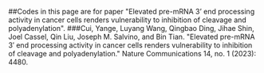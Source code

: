 ##Codes in this page are for paper "Elevated pre-mRNA 3’ end processing activity in cancer cells renders vulnerability to inhibition of cleavage and polyadenylation".
###Cui, Yange, Luyang Wang, Qingbao Ding, Jihae Shin, Joel Cassel, Qin Liu, Joseph M. Salvino, and Bin Tian. "Elevated pre-mRNA 3′ end processing activity in cancer cells renders vulnerability to inhibition of cleavage and polyadenylation." Nature Communications 14, no. 1 (2023): 4480.
